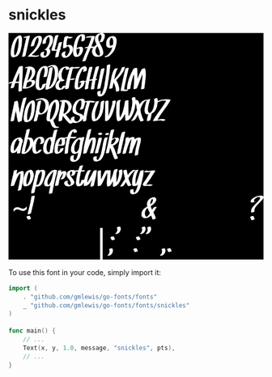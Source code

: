 # snickles

![snickles](snickles.png)

To use this font in your code, simply import it:

```go
import (
	. "github.com/gmlewis/go-fonts/fonts"
	_ "github.com/gmlewis/go-fonts/fonts/snickles"
)

func main() {
	// ...
	Text(x, y, 1.0, message, "snickles", pts),
	// ...
}
```
